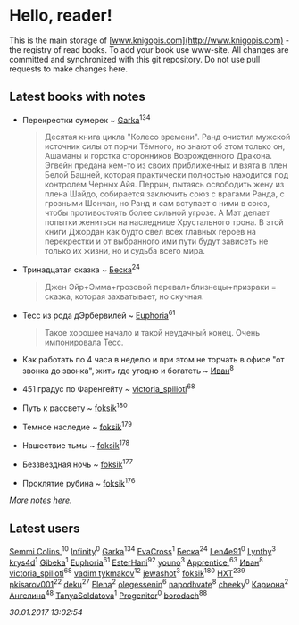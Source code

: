 # Hello, reader!
This is the main storage of [www.knigopis.com](http://www.knigopis.com) - the registry of read books.
To add your book use www-site. All changes are committed and synchronized with this git repository.
Do not use pull requests to make changes here.


## Latest books with notes
* Перекрестки сумерек ~ [Garka](users/115/115753719718250012620-google)<sup>134</sup>
    > Десятая книга цикла "Колесо времени". Ранд очистил мужской источник силы от порчи Тёмного, но знают об этом только он, Ашаманы и горстка сторонников Возрожденного Дракона. Эгвейн предана кем-то из своих приближенных и взята в плен Белой Башней, которая практически полностью находится под контролем Черных Айя. Перрин, пытаясь освободить жену из плена Шайдо, собирается заключить союз с врагами Ранда, с грозными Шончан, но Ранд и сам вступает с ними в союз, чтобы противостоять более сильной угрозе. А Мэт делает попытки жениться на наследнице Хрустального трона. В этой книги Джордан как будто свел всех главных героев на перекрестки и от выбранного ими пути будут зависеть не только их жизни, но и судьба всего мира.

* Тринадцатая сказка ~ [Беска](users/157/1577468-vkontakte)<sup>24</sup>
    > Джен Эйр+Эмма+грозовой перевал+близнецы+призраки = сказка, которая захватывает, но скучная.

* Тесс из рода дЭрбервилей ~ [Euphoria](users/106/106304994652616315178-google)<sup>61</sup>
    > Такое хорошее начало и такой неудачный конец. Очень импонировала Тесс.

* Как работать по 4 часа в неделю и при этом не торчать в офисе "от звонка до звонка", жить где угодно и богатеть ~ [Иван](users/111/111223381196748176136-google)<sup>8</sup>

* 451 градус по Фаренгейту ~ [victoria_spilioti](users/219/219259003-vkontakte)<sup>68</sup>

* Путь к рассвету ~ [foksik](users/173/1734575-vkontakte)<sup>180</sup>

* Темное наследие ~ [foksik](users/173/1734575-vkontakte)<sup>179</sup>

* Нашествие тьмы ~ [foksik](users/173/1734575-vkontakte)<sup>178</sup>

* Беззвездная ночь ~ [foksik](users/173/1734575-vkontakte)<sup>177</sup>

* Проклятие рубина ~ [foksik](users/173/1734575-vkontakte)<sup>176</sup>


_More notes [here](latest_books_with_notes.md)._


## Latest users
[Semmi Colins ](users/100/100632786848817999592-google)<sup>10</sup> 
[Infinity](users/112/112221849148277132186-google)<sup>0</sup> 
[Garka](users/115/115753719718250012620-google)<sup>134</sup> 
[EvaCross](users/101/101087736502737132131-google)<sup>1</sup> 
[Беска](users/157/1577468-vkontakte)<sup>24</sup> 
[Len4e91](users/254/254448176-yandex)<sup>0</sup> 
[Lynthy](users/105/105478879380432387317-google)<sup>3</sup> 
[krys4d](users/120/120448101637152-facebook)<sup>1</sup> 
[Gibeka](users/100/100893165099912551761-google)<sup>1</sup> 
[Euphoria](users/106/106304994652616315178-google)<sup>61</sup> 
[EsterHani](users/305/30558181-vkontakte)<sup>92</sup> 
[youno](users/302/302928912-vkontakte)<sup>3</sup> 
[Apprentice ](users/528/52821952-vkontakte)<sup>63</sup> 
[Иван](users/111/111223381196748176136-google)<sup>8</sup> 
[victoria_spilioti](users/219/219259003-vkontakte)<sup>68</sup> 
[vadim tykmakov](users/166/16680343937491159654-mailru)<sup>12</sup> 
[jewashot](users/199/199946725-vkontakte)<sup>3</sup> 
[foksik](users/173/1734575-vkontakte)<sup>180</sup> 
[HXT](users/100/100002563462782-facebook)<sup>239</sup> 
[pkisarov001](users/311/311057796-yandex)<sup>22</sup> 
[deku](users/384/384194935-vkontakte)<sup>27</sup> 
[Elena](users/459/459594264-yandex)<sup>2</sup> 
[olegessenin](users/390/3901448-vkontakte)<sup>6</sup> 
[napodhvate](users/585/585811540906733201-mailru)<sup>8</sup> 
[cheeky](users/100/100000019595884-facebook)<sup>0</sup> 
[Кариона](users/401/401225211-vkontakte)<sup>2</sup> 
[Ангелина](users/837/83788782-vkontakte)<sup>48</sup> 
[TanyaSoldatova](users/140/140832989-vkontakte)<sup>1</sup> 
[Progenitor](users/310/310433527-vkontakte)<sup>0</sup> 
[borodach](users/157/15706320-vkontakte)<sup>88</sup> 


_30.01.2017 13:02:54_

